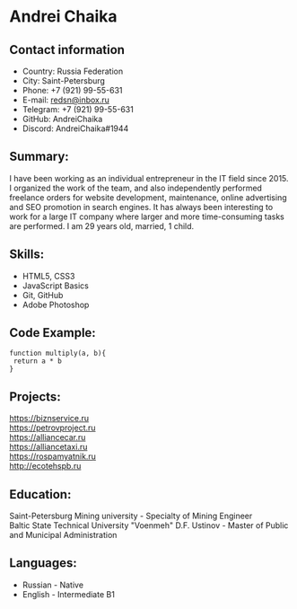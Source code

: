 # Andrei Chaika
## Contact information
- Country: Russia Federation  
- City: Saint-Petersburg  
- Phone: +7 (921) 99-55-631 
- E-mail: redsn@inbox.ru 
- Telegram: +7 (921) 99-55-631 
- GitHub: AndreiChaika
- Discord: AndreiChaika#1944  

## Summary:
I have been working as an individual entrepreneur in the IT field since 2015. I organized the work of the team, and also independently performed freelance orders for website development, maintenance, online advertising and SEO promotion in search engines. It has always been interesting to work for a large IT company where larger and more time-consuming tasks are performed. I am 29 years old, married, 1 child.

## Skills:
- HTML5, CSS3 
- JavaScript Basics
- Git, GitHub
- Adobe Photoshop

## Code Example:
```
function multiply(a, b){
 return a * b
}
```
## Projects:
<https://biznservice.ru>  
<https://petrovproject.ru>  
<https://alliancecar.ru>  
<https://alliancetaxi.ru>  
<https://rospamyatnik.ru>  
<http://ecotehspb.ru>  

## Education:
Saint-Petersburg Mining university - Specialty of Mining Engineer  
Baltic State Technical University "Voenmeh" D.F. Ustinov - Master of Public and Municipal Administration

## Languages:
- Russian - Native
- English - Intermediate B1